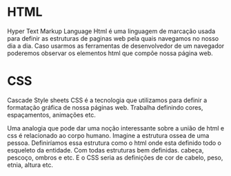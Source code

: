 # HTML
Hyper Text Markup Language
Html é uma linguagem de marcação usada para definir as estruturas de paginas web pela quais navegamos no nosso dia a dia.
Caso usarmos as ferramentas de desenvolvedor de um navegador poderemos observar os elementos html que compõe nossa página web.
# CSS
Cascade Style sheets
CSS é a tecnologia que utilizamos para definir a formatação gráfica de nossa páginas web. Trabalha definindo cores, 
espaçamentos, animações etc.

Uma analogia que pode dar uma noção interessante sobre a união de html e css é relacionado ao corpo humano.
Imagine a estrutura ossea de uma pessoa. Definiríamos essa estrutura como o html onde esta definido todo o esqueleto da 
entidade. Com todas estruturas bem definidas. cabeça, pescoço, ombros e etc.
E o CSS seria as definições de cor de cabelo, peso, etnia, altura etc.